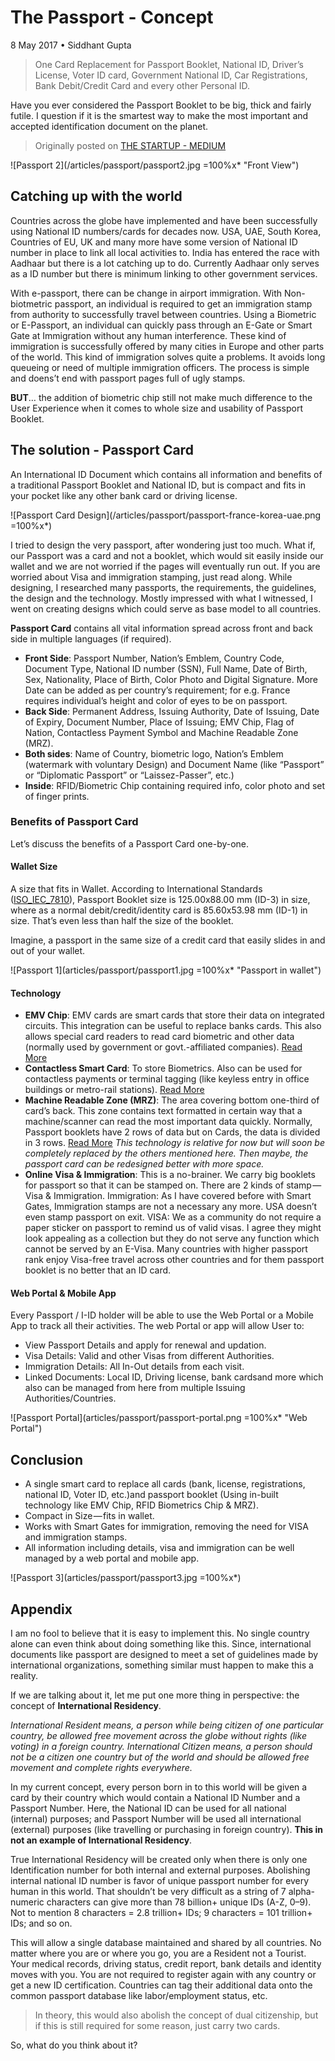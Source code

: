 # The Passport - Concept

8 May 2017 • Siddhant Gupta

> One Card Replacement for Passport Booklet, National ID, Driver’s License, Voter ID card, Government National ID, Car Registrations, Bank Debit/Credit Card and every other Personal ID.

Have you ever considered the Passport Booklet to be big, thick and fairly futile. I question if it is the smartest way to make the most important and accepted identification document on the planet.

> Originally posted on [THE STARTUP - MEDIUM](https://medium.com/swlh/the-passport-concept-b95c1d24e02e)

![Passport 2](/articles/passport/passport2.jpg =100%x* "Front View")

## Catching up with the world

Countries across the globe have implemented and have been successfully using National ID numbers/cards for decades now. USA, UAE, South Korea, Countries of EU, UK and many more have some version of National ID number in place to link all local activities to. India has entered the race with Aadhaar but there is a lot catching up to do. Currently Aadhaar only serves as a ID number but there is minimum linking to other government services.

With e-passport, there can be change in airport immigration. With Non-biotmetric passport, an individual is required to get an immigration stamp from authority to successfully travel between countries.
Using a Biometric or E-Passport, an individual can quickly pass through an E-Gate or Smart Gate at Immigration without any human interference. These kind of immigration is successfully offered by many cities in Europe and other parts of the world.
This kind of immigration solves quite a problems. It avoids long queueing or need of multiple immigration officers. The process is simple and doens’t end with passport pages full of ugly stamps.

**BUT**… the addition of biometric chip still not make much difference to the User Experience when it comes to whole size and usability of Passport Booklet.

## The solution - Passport Card

An International ID Document which contains all information and benefits of a traditional Passport Booklet and National ID, but is compact and fits in your pocket like any other bank card or driving license.

![Passport Card Design](/articles/passport/passport-france-korea-uae.png =100%x*)

I tried to design the very passport, after wondering just too much. What if, our Passport was a card and not a booklet, which would sit easily inside our wallet and we are not worried if the pages will eventually run out. If you are worried about Visa and immigration stamping, just read along. While designing, I researched many passports, the requirements, the guidelines, the design and the technology. Mostly impressed with what I witnessed, I went on creating designs which could serve as base model to all countries.

**Passport Card** contains all vital information spread across front and back side in multiple languages (if required).

- **Front Side**: Passport Number, Nation’s Emblem, Country Code, Document Type, National ID number (SSN), Full Name, Date of Birth, Sex, Nationality, Place of Birth, Color Photo and Digital Signature.
  More Date can be added as per country’s requirement; for e.g. France requires individual’s height and color of eyes to be on passport.
- **Back Side**: Permanent Address, Issuing Authority, Date of Issuing, Date of Expiry, Document Number, Place of Issuing; EMV Chip, Flag of Nation, Contactless Payment Symbol and Machine Readable Zone (MRZ).
- **Both sides**: Name of Country, biometric logo, Nation’s Emblem (watermark with voluntary Design) and Document Name (like “Passport” or “Diplomatic Passport” or “Laissez-Passer”, etc.)
- **Inside**: RFID/Biometric Chip containing required info, color photo and set of finger prints.

### Benefits of Passport Card

Let’s discuss the benefits of a Passport Card one-by-one.

#### Wallet Size

A size that fits in Wallet. According to International Standards ([ISO_IEC_7810](https://en.wikipedia.org/wiki/ISO/IEC_7810)), Passport Booklet size is 125.00x88.00 mm (ID-3) in size, where as a normal debit/credit/identity card is 85.60x53.98 mm (ID-1) in size.
That’s even less than half the size of the booklet.

Imagine, a passport in the same size of a credit card that easily slides in and out of your wallet.

![Passport 1](articles/passport/passport1.jpg =100%x\* "Passport in wallet")

#### Technology

- **EMV Chip**: EMV cards are smart cards that store their data on integrated circuits. This integration can be useful to replace banks cards. This also allows special card readers to read card biometric and other data (normally used by government or govt.-affiliated companies). [Read More](https://en.wikipedia.org/wiki/EMV)
- **Contactless Smart Card**: To store Biometrics. Also can be used for contactless payments or terminal tagging (like keyless entry in office buildings or metro-rail stations). [Read More](https://en.wikipedia.org/wiki/Contactless_smart_card)
- **Machine Readable Zone (MRZ)**: The area covering bottom one-third of card’s back. This zone contains text formatted in certain way that a machine/scanner can read the most important data quickly. Normally, Passport booklets have 2 rows of data but on Cards, the data is divided in 3 rows. [Read More](https://en.wikipedia.org/wiki/Machine-readable_passport)
  _This technology is relative for now but will soon be completely replaced by the others mentioned here. Then maybe, the passport card can be redesigned better with more space._
- **Online Visa & Immigration**: This is a no-brainer.
  We carry big booklets for passport so that it can be stamped on. There are 2 kinds of stamp — Visa & Immigration.
  Immigration: As I have covered before with Smart Gates, Immigration stamps are not a necessary any more. USA doesn’t even stamp passport on exit.
  VISA: We as a community do not require a paper sticker on passport to remind us of valid visas. I agree they might look appealing as a collection but they do not serve any function which cannot be served by an E-Visa.
  Many countries with higher passport rank enjoy Visa-free travel across other countries and for them passport booklet is no better that an ID card.

#### Web Portal & Mobile App

Every Passport / I-ID holder will be able to use the Web Portal or a Mobile App to track all their activities. The web Portal or app will allow User to:

- View Passport Details and apply for renewal and updation.
- Visa Details: Valid and other Visas from different Authorities.
- Immigration Details: All In-Out details from each visit.
- Linked Documents: Local ID, Driving license, bank cardsand more which also can be managed from here from multiple Issuing Authorities/Countries.

![Passport Portal](articles/passport/passport-portal.png =100%x\* "Web Portal")

## Conclusion

- A single smart card to replace all cards (bank, license, registrations, national ID, Voter ID, etc.)and passport booklet (Using in-built technology like EMV Chip, RFID Biometrics Chip & MRZ).
- Compact in Size — fits in wallet.
- Works with Smart Gates for immigration, removing the need for VISA and immigration stamps.
- All information including details, visa and immigration can be well managed by a web portal and mobile app.

![Passport 3](articles/passport/passport3.jpg =100%x\*)

## Appendix

I am no fool to believe that it is easy to implement this. No single country alone can even think about doing something like this. Since, international documents like passport are designed to meet a set of guidelines made by international organizations, something similar must happen to make this a reality.

If we are talking about it, let me put one more thing in perspective: the concept of **International Residency**.

_International Resident means, a person while being citizen of one particular country, be allowed free movement across the globe without rights (like voting) in a foreign country.
International Citizen means, a person should not be a citizen one country but of the world and should be allowed free movement and complete rights everywhere._

In my current concept, every person born in to this world will be given a card by their country which would contain a National ID Number and a Passport Number. Here, the National ID can be used for all national (internal) purposes; and Passport Number will be used all international (external) purposes (like travelling or purchasing in foreign country).
**This in not an example of International Residency**.

True International Residency will be created only when there is only one Identification number for both internal and external purposes. Abolishing internal national ID number is favor of unique passport number for every human in this world. That shouldn’t be very difficult as a string of 7 alpha-numeric characters can give more than 78 billion+ unique IDs (A-Z, 0–9). Not to mention 8 characters = 2.8 trillion+ IDs; 9 characters = 101 trillion+ IDs; and so on.

This will allow a single database maintained and shared by all countries. No matter where you are or where you go, you are a Resident not a Tourist. Your medical records, driving status, credit report, bank details and identity moves with you. You are not required to register again with any country or get a new ID certification.
Countries can tag their additional data onto the common passport database like labor/employment status, etc.

> In theory, this would also abolish the concept of dual citizenship, but if this is still required for some reason, just carry two cards.

So, what do you think about it?
